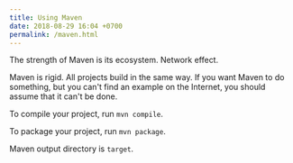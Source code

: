 ```yaml
---
title: Using Maven
date: 2018-08-29 16:04 +0700
permalink: /maven.html
---
```


The strength of Maven is its ecosystem.
Network effect.

Maven is rigid.
All projects build in the same way.
If you want Maven to do something, but you can't find an example on the Internet, you should assume that it can't be done.

To compile your project, run `mvn compile`.

To package your project, run `mvn package`.

Maven output directory is `target`.
